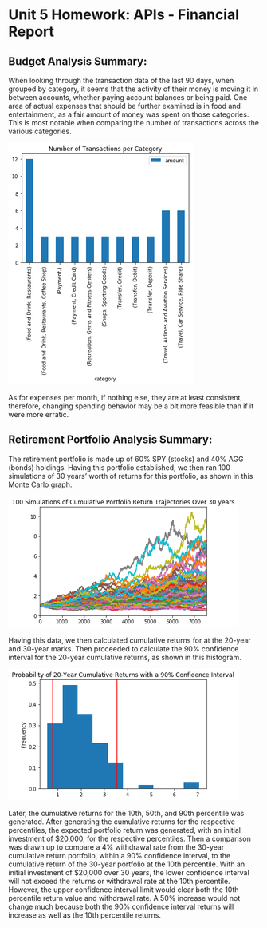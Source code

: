 # Unit 5 Homework: APIs - Financial Report

## Budget Analysis Summary:

When looking through the transaction data of the last 90 days, when grouped by category, it seems that the activity of their money is moving it in between accounts, whether paying account balances or being paid. One area of actual expenses that should be further examined is in food and entertainment, as a fair amount of money was spent on those categories. This is most notable when comparing the number of transactions across the various categories. 

![](images/category_spending_transactions.png)

As for expenses per month, if nothing else, they are at least consistent, therefore, changing spending behavior may be a bit more feasible than if it were more erratic.

## Retirement Portfolio Analysis Summary:

The retirement portfolio is made up of 60% SPY (stocks) and 40% AGG (bonds) holdings. Having this portfolio established, we then ran 100 simulations of 30 years’ worth of returns for this portfolio, as shown in this Monte Carlo graph. 

![](images/portfolio_cumulative_returns.png)

Having this data, we then calculated cumulative returns for at the 20-year and 30-year marks. Then proceeded to calculate the 90% confidence interval for the 20-year cumulative returns, as shown in this histogram. 

![](images/twenty_year_cumulative_returns.png)

Later, the cumulative returns for the 10th, 50th, and 90th percentile was generated. After generating the cumulative returns for the respective percentiles, the expected portfolio return was generated, with an initial investment of $20,000, for the respective percentiles. Then a comparison was drawn up to compare a 4% withdrawal rate from the 30-year cumulative return portfolio, within a 90% confidence interval, to the cumulative return of the 30-year portfolio at the 10th percentile. With an initial investment of $20,000 over 30 years, the lower confidence interval will not exceed the returns or withdrawal rate at the 10th percentile. However, the upper confidence interval limit would clear both the 10th percentile return value and withdrawal rate. A 50% increase would not change much because both the 90% confidence interval returns will increase as well as the 10th percentile returns. 